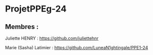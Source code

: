 # ProjetPPEg-24

## Membres :

Juliette HENRY : https://github.com/juliettehnr  

Marie (Sasha) Latimier : https://github.com/LuneaN1ghtingale/PPE1-24
